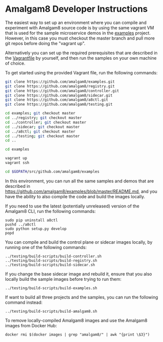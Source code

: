 # Amalgam8 Developer Instructions

The easiest way to set up an environment where you can compile and experiment with Amalgam8 source code
is by using the same vagrant VM that is used for the sample microservice demos in
the [examples](https://github.com/amalgam8/examples) project. However, in this case you must
checkout the master branch and pull more git repos before doing the "vagrant up".

Alternatively you can set up the required prerequisites that are described in the 
[Vagrantfile](https://github.com/amalgam8/examples/blob/master/Vagrantfile) by yourself,
and then run the samples on your own machine of choice.

To get started using the provided Vagrant file, run the following commands:

```bash
git clone https://github.com/amalgam8/examples.git
git clone https://github.com/amalgam8/registry.git
git clone https://github.com/amalgam8/controller.git
git clone https://github.com/amalgam8/sidecar.git
git clone https://github.com/amalgam8/a8ctl.git
git clone https://github.com/amalgam8/testing.git

cd examples; git checkout master
cd ../registry; git checkout master
cd ../controller; git checkout master
cd ../sidecar; git checkout master
cd ../a8ctl; git checkout master
cd ../testing; git checkout master
cd ..

cd examples

vagrant up
vagrant ssh

cd $GOPATH/src/github.com/amalgam8/examples
```

In this environment, you can run all the same samples and demos that are described in https://github.com/amalgam8/examples/blob/master/README.md,
and you have the ability to also compile the code and build the images locally.

If you need to use the latest (potentially unreleased) version of the Amalgam8 CLI, run the following commands:

```
sudo pip uninstall a8ctl
pushd ../a8ctl
sudo python setup.py develop
popd
```

You can compile and build the control plane or sidecar images locally, by running one of the following commands:

```
../testing/build-scripts/build-controller.sh
../testing/build-scripts/build-registry.sh
../testing/build-scripts/build-sidecar.sh
```

If you change the base sidecar image and rebuild it, ensure that you also locally build the sample images before trying to run them:

```
../testing/build-scripts/build-examples.sh
```

If want to build all three projects and the samples, you can run the following command instead:

```
../testing/build-scripts/build-amalgam8.sh
```

To remove locally-compiled Amalgam8 images and use the Amalgam8 images from Docker Hub:

```
docker rmi $(docker images | grep "amalgam8/" | awk "{print \$3}")
```
